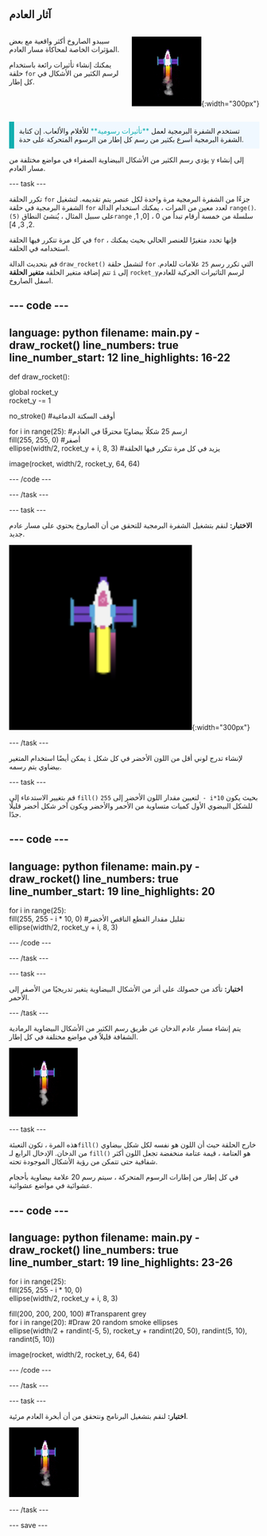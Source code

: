 ## آثار العادم

<div style="display: flex; flex-wrap: wrap">
<div style="flex-basis: 200px; flex-grow: 1; margin-right: 15px;">

سيبدو الصاروخ أكثر واقعية مع بعض المؤثرات الخاصة لمحاكاة مسار العادم. 

يمكنك إنشاء تأثيرات رائعة باستخدام حلقة `for` لرسم الكثير من الأشكال في كل إطار.

</div>
<div>

![سقوط الصاروخ مع مسار عادم.](images/flying_rocket.gif){:width="300px"}

</div>
</div>

<p style="border-left: solid; border-width:10px; border-color: #0faeb0; background-color: aliceblue; padding: 10px;">
تستخدم الشفرة البرمجية لعمل <span style="color: #0faeb0">**تأثيرات رسومية**</span> للأفلام والألعاب. إن كتابة الشفرة البرمجية أسرع بكثير من رسم كل إطار من الرسوم المتحركة على حدة. </p>

يؤدي رسم الكثير من الأشكال البيضاوية الصفراء في مواضع مختلفة من `y` إلى إنشاء مسار العادم.

--- task ---

تكرر الحلقة `for` جزءًا من الشفرة البرمجية مرة واحدة لكل عنصر يتم تقديمه. لتشغيل الشفرة البرمجية في حلقة `for` لعدد معين من المرات ، يمكنك استخدام الدالة `range()`. على سبيل المثال ، يُنشئ النطاق `(5)range` سلسلة من خمسة أرقام تبدأ من 0 ، [0, 1, 2, 3, 4].

في كل مرة تتكرر فيها الحلقة `for` ، فإنها تحدد متغيرًا للعنصر الحالي بحيث يمكنك استخدامه في الحلقة.

قم بتحديث الدالة `draw_rocket()` لتشمل حلقة `for` التي تكرر رسم `25` علامات للعادم. تتم إضافة متغير الحلقة **متغير الحلقة** `i` إلى `rocket_y`لرسم التاثيرات الحركية للعادم اسفل الصاروخ.

--- code ---
---
language: python 
filename: main.py - draw_rocket() 
line_numbers: true 
line_number_start: 12
line_highlights: 16-22
---

def draw_rocket():

  global rocket_y   
  rocket_y -= 1

  no_stroke() #أوقف السكتة الدماغية

  for i in range(25): #ارسم 25 شكلًا بيضاويًا محترقًا في العادم   
    fill(255, 255, 0) #أصفر   
    ellipse(width/2, rocket_y + i, 8, 3) #يزيد في كل مرة تتكرر فيها الحلقة

  image(rocket, width/2, rocket_y, 64, 64)


--- /code ---

--- /task ---

--- task ---

**الاختبار:** لنقم بتشغيل الشفرة البرمجية للتحقق من أن الصاروخ يحتوي على مسار عادم جديد.

![لقطة مقرّبة للصاروخ مع أثر عادم.](images/rocket_exhaust.png){:width="300px"}

--- /task ---

يمكن أيضًا استخدام المتغير `i` لإنشاء تدرج لوني أقل من اللون الأخضر في كل شكل بيضاوي يتم رسمه.

--- task ---

قم بتغيير الاستدعاء إلى `fill()` لتعيين مقدار اللون الأخضر إلى `255 - i*10` بحيث يكون للشكل البيضوي الأول كميات متساوية من الأحمر والأخضر ويكون آخر شكل أخضر قليلًا جدًا.

--- code ---
---
language: python 
filename: main.py - draw_rocket() 
line_numbers: true 
line_number_start: 19
line_highlights: 20
---

  for i in range(25):   
    fill(255, 255 - i * 10, 0) #تقليل مقدار القطع الناقص الأخضر    
    ellipse(width/2, rocket_y + i, 8, 3)

--- /code ---

--- /task ---

--- task ---

**اختبار:** تأكد من حصولك على أثر من الأشكال البيضاوية يتغير تدريجيًا من الأصفر إلى الأحمر.

--- /task ---

يتم إنشاء مسار عادم الدخان عن طريق رسم الكثير من الأشكال البيضاوية الرمادية الشفافة قليلاً في مواضع مختلفة في كل إطار.

![رسم متحرك بطيء لتأثير الدخان.](images/rocket_smoke.gif)

--- task ---

هذه المرة ، تكون التعبئة`fill()` خارج الحلقة حيث أن اللون هو نفسه لكل شكل بيضاوي من الدخان. الإدخال الرابع لـ `fill()` هو العتامة ، قيمة عتامة منخفضة تجعل اللون أكثر شفافية حتى تتمكن من رؤية الأشكال الموجودة تحته.

في كل إطار من إطارات الرسوم المتحركة ، سيتم رسم 20 علامة بيضاوية بأحجام عشوائية في مواضع عشوائية.

--- code ---
---
language: python 
filename: main.py - draw_rocket() 
line_numbers: true 
line_number_start: 19
line_highlights: 23-26
---

  for i in range(25):  
    fill(255, 255 - i * 10, 0)   
    ellipse(width/2, rocket_y + i, 8, 3)

  fill(200, 200, 200, 100) #Transparent grey   
  for i in range(20): #Draw 20 random smoke ellipses    
    ellipse(width/2 + randint(-5, 5), rocket_y + randint(20, 50), randint(5, 10), randint(5, 10))

  image(rocket, width/2, rocket_y, 64, 64)

--- /code ---

--- /task ---

--- task ---

**اختبار:** لنقم بتشغيل البرنامج ونتحقق من أن أبخرة العادم مرئية.

![لقطة مقرّبة للصاروخ ومسار العادم مع إضافة دخان.](images/rocket_exhaust_circles.gif)

--- /task ---

--- save ---
